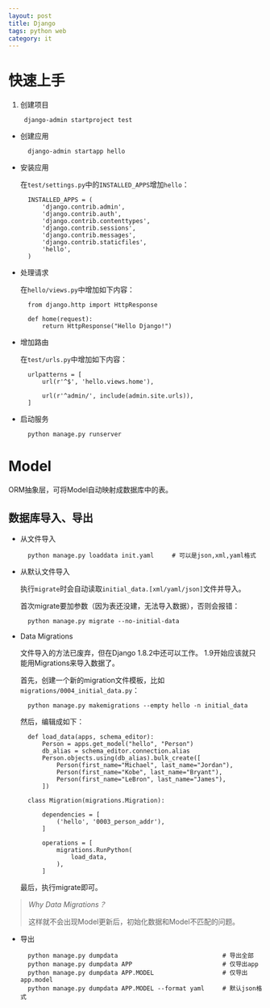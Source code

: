 ```yaml
---
layout: post
title: Django
tags: python web
category: it
---
```


# 快速上手

1. 创建项目

        django-admin startproject test

* 创建应用

        django-admin startapp hello

* 安装应用

    在`test/settings.py`中的`INSTALLED_APPS`增加`hello`：

        INSTALLED_APPS = (
            'django.contrib.admin',
            'django.contrib.auth',
            'django.contrib.contenttypes',
            'django.contrib.sessions',
            'django.contrib.messages',
            'django.contrib.staticfiles',
            'hello',
        )

* 处理请求

    在`hello/views.py`中增加如下内容：

        from django.http import HttpResponse
        
        def home(request):
            return HttpResponse("Hello Django!")


* 增加路由

    在`test/urls.py`中增加如下内容：

        urlpatterns = [
            url(r'^$', 'hello.views.home'),
            
            url(r'^admin/', include(admin.site.urls)),
        ]



* 启动服务

        python manage.py runserver

# Model

  ORM抽象层，可将Model自动映射成数据库中的表。

## 数据库导入、导出

* 从文件导入

        python manage.py loaddata init.yaml     # 可以是json,xml,yaml格式

* 从默认文件导入

    执行`migrate`时会自动读取`initial_data.[xml/yaml/json]`文件并导入。

    首次migrate要加参数（因为表还没建，无法导入数据），否则会报错：

        python manage.py migrate --no-initial-data

* Data Migrations

  文件导入的方法已废弃，但在Django 1.8.2中还可以工作。
  1.9开始应该就只能用Migrations来导入数据了。

  首先，创建一个新的migration文件模板，比如`migrations/0004_initial_data.py`：

        python manage.py makemigrations --empty hello -n initial_data

  然后，编辑成如下：


        def load_data(apps, schema_editor):
            Person = apps.get_model("hello", "Person")
            db_alias = schema_editor.connection.alias
            Person.objects.using(db_alias).bulk_create([
                Person(first_name="Michael", last_name="Jordan"),
                Person(first_name="Kobe", last_name="Bryant"),
                Person(first_name="LeBron", last_name="James"),
            ])
        
        class Migration(migrations.Migration):
        
            dependencies = [
                ('hello', '0003_person_addr'),
            ]
        
            operations = [
                migrations.RunPython(
                    load_data,
                ),
            ]

  最后，执行migrate即可。

> *Why Data Migrations？*
>
> 这样就不会出现Model更新后，初始化数据和Model不匹配的问题。

* 导出

        python manage.py dumpdata                             # 导出全部
        python manage.py dumpdata APP                         # 仅导出app
        python manage.py dumpdata APP.MODEL                   # 仅导出app.model
        python manage.py dumpdata APP.MODEL --format yaml     # 默认json格式
